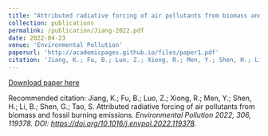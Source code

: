 ```yaml
---
title: "Attributed radiative forcing of air pollutants from biomass and fossil burning emissions"
collection: publications
permalink: /publication/Jiang-2022.pdf
date: 2022-04-23
venue: 'Environmental Pollution'
paperurl: 'http://academicpages.github.io/files/paper1.pdf'
citation: 'Jiang, K.; Fu, B.; Luo, Z.; Xiong, R.; Men, Y.; Shen, H.; Li, B.; Shen, G.; Tao, S. Attributed radiative forcing of air pollutants from biomass and fossil burning emissions. <i>Environmental Pollution<i> 2022, 306, 119378. DOI: https://doi.org/10.1016/j.envpol.2022.119378.'
---
```


[Download paper here](http://academicpages.github.io/files/Jiang-2022.pdf)

Recommended citation: Jiang, K.; Fu, B.; Luo, Z.; Xiong, R.; Men, Y.; Shen, H.; Li, B.; Shen, G.; Tao, S. Attributed radiative forcing of air pollutants from biomass and fossil burning emissions. <i>Environmental Pollution<i> 2022, 306, 119378. DOI: https://doi.org/10.1016/j.envpol.2022.119378.
